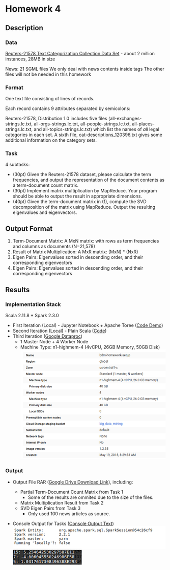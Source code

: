 # Homework 4

## Description

### Data
[Reuters-21578 Text Categorization Collection Data Set](https://archive.ics.uci.edu/ml/datasets/reuters-21578+text+categorization+collection) - about 2 million instances, 28MB in size


News: 21 SGML files
We only deal with news contents inside <body> </body> tags
The other files will not be needed in this homework

### Format
One text file consisting of lines of records.

Each record contains 9 attributes separated by semicolons:


Reuters-21578, Distribution 1.0 includes five files (all-exchanges-strings.lc.txt, all-orgs-strings.lc.txt, all-people-strings.lc.txt, all-places-strings.lc.txt, and all-topics-strings.lc.txt) which list the names of *all* legal categories in each set. A sixth file, cat-descriptions_120396.txt gives some additional information on the category sets.


### Task
4 subtasks:
+ (30pt) Given the Reuters-21578 dataset, please calculate the term frequencies, and output the representation of the document contents as a term-document count matrix.
+ (30pt) Implement matrix multiplication by MapReduce. Your program should be able to output the result in appropriate dimensions.
+ (40pt) Given the term-document matrix in (1), compute the SVD decomposition of the matrix using MapReduce. Output the resulting eigenvalues and eigenvectors.

## Output Format

1. Term-Document Matrix:
A MxN matrix: with rows as term frequencies and columns as documents (N=21,578)
2. Result of Matrix Multiplication:
A MxR matrix: (MxN) * (NxR)
3. Eigen Pairs:
Eigenvalues sorted in descending order, and their corresponding eigenvectors
4. Eigen Pairs:
Eigenvalues sorted in descending order, and their corresponding eigenvectors


## Results

### Implementation Stack
Scala 2.11.8 + Spark 2.3.0

+ First Iteration (Local) - Jupyter Notebook + Apache Toree ([Code Demo](https://github.com/michaelandhsm2/big-data-mining-course/blob/master/hw4/HW%20%234.ipynb))
+ Second Iteration (Local) - Plain Scala ([Code](https://github.com/michaelandhsm2/big-data-mining-course/blob/master/hw4/sbt/src/main/scala/hw4.scala))
+ Third Iteration ([Google Dataproc](https://cloud.google.com/dataproc/))
  - 1 Master Node + 4 Worker Node
  - Machine Type: n1-highmem-4 (4vCPU, 26GB Memory, 50GB Disk)
![Cluster Setup Picture](https://raw.githubusercontent.com/michaelandhsm2/big-data-mining-course/master/hw4/pics/Setup.png)

### Output
- Output File RAR ([Google Drive Download Link](https://drive.google.com/open?id=1sG1riiXrLLcf4StE0s_RLIvhd7T1i0Up)), including:
  - Partial Term-Document Count Matrix from Task 1
    -  Some of the results are ommited due to the size of the files.
  - Matrix Multiplication Result from Task 2
  - SVD Eigen Pairs from Task 3
    - Only used 100 news articles as source.

- Console Output for Tasks ([Console Output Text](https://raw.githubusercontent.com/michaelandhsm2/big-data-mining-course/master/hw4/consoleLog.txt))
![Console Output 1 Picture](https://raw.githubusercontent.com/michaelandhsm2/big-data-mining-course/master/hw4/pics/Results_1.png)
![Console Output 2 Picture](https://raw.githubusercontent.com/michaelandhsm2/big-data-mining-course/master/hw4/pics/Results_2.png)
